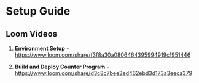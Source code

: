 # Setup Guide

## Loom Videos

1. **Environment Setup** - https://www.loom.com/share/f3f8a30a0806464395994919c1951446

2. **Build and Deploy Counter Program** - https://www.loom.com/share/d3c8c7bee3ed462ebd3d173a3eeca379